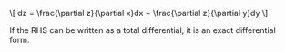 \\[
dz = \frac{\partial z}{\partial x}dx + \frac{\partial z}{\partial y}dy
\\]

If the RHS can be written as a total differential, it is an exact differential form.

